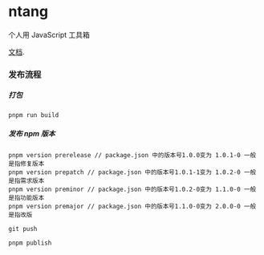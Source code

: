 # ntang

个人用 JavaScript 工具箱

[文档](https://docs.ito.fun/ntang/).

### 发布流程

##### 打包

```
pnpm run build
```

##### 发布 npm 版本

```
pnpm version prerelease // package.json 中的版本号1.0.0变为 1.0.1-0 一般是指修复版本
pnpm version prepatch // package.json 中的版本号1.0.1-1变为 1.0.2-0 一般是指需求版本
pnpm version preminor // package.json 中的版本号1.0.2-0变为 1.1.0-0 一般是指功能版本
pnpm version premajor // package.json 中的版本号1.1.0-0变为 2.0.0-0 一般是指改版

git push

pnpm publish
```
